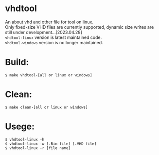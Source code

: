 # vhdtool
An about vhd and other file for tool on linux.  
Only fixed-size VHD files are currently supported, dynamic size writes are still under development...[2023.04.28]  
`vhdtool-linux` version is latest maintained code.  
`vhdtool-windows` version is no longer maintained.  

# Build:
`$ make vhdtool-[all or linux or windows]`
# Clean:
`$ make clean-[all or linux or windows]`
# Usege:
`$ vhdtool-linux -h`  
`$ vhdtool-linux -w [.Bin file] [.VHD file]`  
`$ vhdtool-linux -r [file name]`  